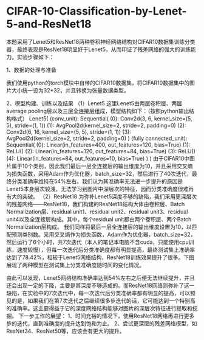 # CIFAR-10-Classification-by-Lenet-5-and-ResNet18

本题采用了Lenet5和ResNet18两种卷积神经网络结构对CIFAR10数据集训练分类器，最终表现是ResNet18明显好于Lenet5，从而印证了残差网络的强大的训练能力。实验步骤如下：

1、数据的处理与准备

我们使用python的torch模块中自带的CIFAR10数据集，将CIFAR10数据集中的图片大小统一设为32*32，并且转换为张量数据类型。

2、模型构建、训练以及结果
（1）Lenet5
这里Lenet5由两层卷积层、两层average pooling层以及三层全连接层组成，模型结构如下：（按照python输出结构格式）
Lenet5(
  (conv_unit): Sequential(
    (0): Conv2d(3, 6, kernel_size=(5, 5), stride=(1, 1))
    (1): AvgPool2d(kernel_size=2, stride=2, padding=0)
    (2): Conv2d(6, 16, kernel_size=(5, 5), stride=(1, 1))
    (3): AvgPool2d(kernel_size=2, stride=2, padding=0)
  )
  (fully connected_unit): Sequential(
    (0): Linear(in_features=400, out_features=120, bias=True)
    (1): ReLU()
    (2): Linear(in_features=120, out_features=84, bias=True)
    (3): ReLU()
    (4): Linear(in_features=84, out_features=10, bias=True)
  )
)
由于CIFAR10中图片属于10个类别，因此我们最后一层全连接层的输出维度为10，并且采用交叉熵为损失函数，采用Adam作为优化器，batch_size=32，然后进行了40次迭代，最终分类准确率维持在54%左右。我们认为其准确率无法进一步提升的原因是Lenet5本身层次较浅，无法学习到图片中深层次的特征，因而分类准确度很难再有大的突破。
（2）ResNet18
为弥补Lenet5深度不够的缺陷，我们采用更深层次的残差网络——ResNet18，我们构建的ResNet18结构大体由卷积层、Batch Normalization层、residual unit1、residual unit2、residual unit3、residual unit4以及全连接层构成。其中，每个residual unit都由两个卷积层、两个Batch Normalization层构成。
我们同样将最后一层全连接层的输出维度设置为10，以匹配预测类别数。采用交叉熵作为损失函数，Adam作为优化器，batch_size=32，然后运行了6个小时，共7次迭代（本人的笔记本电脑不含cuda，只能使用cpu训练，速度较慢），但每一次迭代后分类准确度都有明显提高，最终测试集上准确率达到了78.42%，相较于Lenet5网络结构，ResNet18训练效果提升了很多。下图展现了两种模型在测试集上分类准确度随时间的变化情况。

由此可以发现，Lenet5网络结构准确率达到54%左右之后便无法继续提升，并且还会出现一定的下降，主要是其深度不够造成的。而ResNet18网络则弥补了这一缺陷，在实验中的7次迭代中，每一次迭代后分类准确率都有明显的提高，可以预见的是，如果我们在第7次迭代之后继续很多步迭代的话，它可能达到一个特别高的准确率。这主要得益于它的深度网络结构能够对图片的深层次特征进行提取和挖掘。
下一步工作的展望：
1、时间充裕的情况下，使用ResNet18网络再进行更多步的迭代，直到准确度的提升达到饱和为止。 
2、尝试更深层的残差网络模型，如ResNet34、ResNet50等，应该会有更大的提升。
